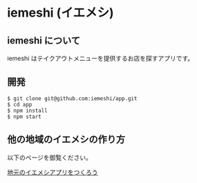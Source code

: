 # iemeshi (イエメシ)

## iemeshi について

iemeshi はテイクアウトメニューを提供するお店を探すアプリです。

## 開発

```shell
$ git clone git@github.com:iemeshi/app.git
$ cd app
$ npm install
$ npm start
```

## 他の地域のイエメシの作り方

以下のページを御覧ください。

[地元のイエメシアプリをつくろう](https://iemeshi.jp/develop.html)
